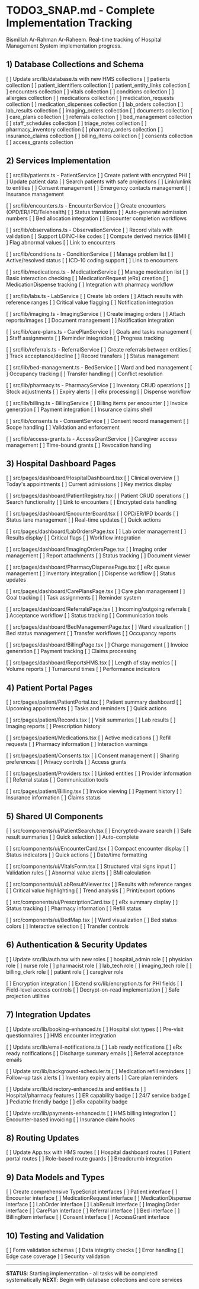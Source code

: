 # TODO3_SNAP.md - Complete Implementation Tracking

Bismillah Ar-Rahman Ar-Raheem. Real-time tracking of Hospital Management System implementation progress.

## 1) Database Collections and Schema
[ ] Update src/lib/database.ts with new HMS collections
  [ ] patients collection
  [ ] patient_identifiers collection
  [ ] patient_entity_links collection
  [ ] encounters collection
  [ ] vitals collection
  [ ] conditions collection
  [ ] allergies collection
  [ ] medications collection
  [ ] medication_requests collection
  [ ] medication_dispenses collection
  [ ] lab_orders collection
  [ ] lab_results collection
  [ ] imaging_orders collection
  [ ] documents collection
  [ ] care_plans collection
  [ ] referrals collection
  [ ] bed_management collection
  [ ] staff_schedules collection
  [ ] triage_notes collection
  [ ] pharmacy_inventory collection
  [ ] pharmacy_orders collection
  [ ] insurance_claims collection
  [ ] billing_items collection
  [ ] consents collection
  [ ] access_grants collection

## 2) Services Implementation
[ ] src/lib/patients.ts - PatientService
  [ ] Create patient with encrypted PHI
  [ ] Update patient data
  [ ] Search patients with safe projections
  [ ] Link/unlink to entities
  [ ] Consent management
  [ ] Emergency contacts management
  [ ] Insurance management

[ ] src/lib/encounters.ts - EncounterService
  [ ] Create encounters (OPD/ER/IPD/Telehealth)
  [ ] Status transitions
  [ ] Auto-generate admission numbers
  [ ] Bed allocation integration
  [ ] Encounter completion workflows

[ ] src/lib/observations.ts - ObservationService
  [ ] Record vitals with validation
  [ ] Support LOINC-like codes
  [ ] Compute derived metrics (BMI)
  [ ] Flag abnormal values
  [ ] Link to encounters

[ ] src/lib/conditions.ts - ConditionService
  [ ] Manage problem list
  [ ] Active/resolved status
  [ ] ICD-10 coding support
  [ ] Link to encounters

[ ] src/lib/medications.ts - MedicationService
  [ ] Manage medication list
  [ ] Basic interaction checking
  [ ] MedicationRequest (eRx) creation
  [ ] MedicationDispense tracking
  [ ] Integration with pharmacy workflow

[ ] src/lib/labs.ts - LabService
  [ ] Create lab orders
  [ ] Attach results with reference ranges
  [ ] Critical value flagging
  [ ] Notification integration

[ ] src/lib/imaging.ts - ImagingService
  [ ] Create imaging orders
  [ ] Attach reports/images
  [ ] Document management
  [ ] Notification integration

[ ] src/lib/care-plans.ts - CarePlanService
  [ ] Goals and tasks management
  [ ] Staff assignments
  [ ] Reminder integration
  [ ] Progress tracking

[ ] src/lib/referrals.ts - ReferralService
  [ ] Create referrals between entities
  [ ] Track acceptance/decline
  [ ] Record transfers
  [ ] Status management

[ ] src/lib/bed-management.ts - BedService
  [ ] Ward and bed management
  [ ] Occupancy tracking
  [ ] Transfer handling
  [ ] Conflict resolution

[ ] src/lib/pharmacy.ts - PharmacyService
  [ ] Inventory CRUD operations
  [ ] Stock adjustments
  [ ] Expiry alerts
  [ ] eRx processing
  [ ] Dispense workflow

[ ] src/lib/billing.ts - BillingService
  [ ] Billing items per encounter
  [ ] Invoice generation
  [ ] Payment integration
  [ ] Insurance claims shell

[ ] src/lib/consents.ts - ConsentService
  [ ] Consent record management
  [ ] Scope handling
  [ ] Validation and enforcement

[ ] src/lib/access-grants.ts - AccessGrantService
  [ ] Caregiver access management
  [ ] Time-bound grants
  [ ] Revocation handling

## 3) Hospital Dashboard Pages
[ ] src/pages/dashboard/HospitalDashboard.tsx
  [ ] Clinical overview
  [ ] Today's appointments
  [ ] Current admissions
  [ ] Key metrics display

[ ] src/pages/dashboard/PatientRegistry.tsx
  [ ] Patient CRUD operations
  [ ] Search functionality
  [ ] Link to encounters
  [ ] Encrypted data handling

[ ] src/pages/dashboard/EncounterBoard.tsx
  [ ] OPD/ER/IPD boards
  [ ] Status lane management
  [ ] Real-time updates
  [ ] Quick actions

[ ] src/pages/dashboard/LabOrdersPage.tsx
  [ ] Lab order management
  [ ] Results display
  [ ] Critical flags
  [ ] Workflow integration

[ ] src/pages/dashboard/ImagingOrdersPage.tsx
  [ ] Imaging order management
  [ ] Report attachments
  [ ] Status tracking
  [ ] Document viewer

[ ] src/pages/dashboard/PharmacyDispensePage.tsx
  [ ] eRx queue management
  [ ] Inventory integration
  [ ] Dispense workflow
  [ ] Status updates

[ ] src/pages/dashboard/CarePlansPage.tsx
  [ ] Care plan management
  [ ] Goal tracking
  [ ] Task assignments
  [ ] Reminder system

[ ] src/pages/dashboard/ReferralsPage.tsx
  [ ] Incoming/outgoing referrals
  [ ] Acceptance workflow
  [ ] Status tracking
  [ ] Communication tools

[ ] src/pages/dashboard/BedManagementPage.tsx
  [ ] Ward visualization
  [ ] Bed status management
  [ ] Transfer workflows
  [ ] Occupancy reports

[ ] src/pages/dashboard/BillingPage.tsx
  [ ] Charge management
  [ ] Invoice generation
  [ ] Payment tracking
  [ ] Claims processing

[ ] src/pages/dashboard/ReportsHMS.tsx
  [ ] Length of stay metrics
  [ ] Volume reports
  [ ] Turnaround times
  [ ] Performance indicators

## 4) Patient Portal Pages
[ ] src/pages/patient/PatientPortal.tsx
  [ ] Patient summary dashboard
  [ ] Upcoming appointments
  [ ] Tasks and reminders
  [ ] Quick actions

[ ] src/pages/patient/Records.tsx
  [ ] Visit summaries
  [ ] Lab results
  [ ] Imaging reports
  [ ] Prescription history

[ ] src/pages/patient/Medications.tsx
  [ ] Active medications
  [ ] Refill requests
  [ ] Pharmacy information
  [ ] Interaction warnings

[ ] src/pages/patient/Consents.tsx
  [ ] Consent management
  [ ] Sharing preferences
  [ ] Privacy controls
  [ ] Access grants

[ ] src/pages/patient/Providers.tsx
  [ ] Linked entities
  [ ] Provider information
  [ ] Referral status
  [ ] Communication tools

[ ] src/pages/patient/Billing.tsx
  [ ] Invoice viewing
  [ ] Payment history
  [ ] Insurance information
  [ ] Claims status

## 5) Shared UI Components
[ ] src/components/ui/PatientSearch.tsx
  [ ] Encrypted-aware search
  [ ] Safe result summaries
  [ ] Quick selection
  [ ] Auto-complete

[ ] src/components/ui/EncounterCard.tsx
  [ ] Compact encounter display
  [ ] Status indicators
  [ ] Quick actions
  [ ] Date/time formatting

[ ] src/components/ui/VitalsForm.tsx
  [ ] Structured vital signs input
  [ ] Validation rules
  [ ] Abnormal value alerts
  [ ] BMI calculation

[ ] src/components/ui/LabResultViewer.tsx
  [ ] Results with reference ranges
  [ ] Critical value highlighting
  [ ] Trend analysis
  [ ] Print/export options

[ ] src/components/ui/PrescriptionCard.tsx
  [ ] eRx summary display
  [ ] Status tracking
  [ ] Pharmacy information
  [ ] Refill status

[ ] src/components/ui/BedMap.tsx
  [ ] Ward visualization
  [ ] Bed status colors
  [ ] Interactive selection
  [ ] Transfer controls

## 6) Authentication & Security Updates
[ ] Update src/lib/auth.tsx with new roles
  [ ] hospital_admin role
  [ ] physician role
  [ ] nurse role
  [ ] pharmacist role
  [ ] lab_tech role
  [ ] imaging_tech role
  [ ] billing_clerk role
  [ ] patient role
  [ ] caregiver role

[ ] Encryption integration
  [ ] Extend src/lib/encryption.ts for PHI fields
  [ ] Field-level access controls
  [ ] Decrypt-on-read implementation
  [ ] Safe projection utilities

## 7) Integration Updates
[ ] Update src/lib/booking-enhanced.ts
  [ ] Hospital slot types
  [ ] Pre-visit questionnaires
  [ ] HMS encounter integration

[ ] Update src/lib/email-notifications.ts
  [ ] Lab ready notifications
  [ ] eRx ready notifications
  [ ] Discharge summary emails
  [ ] Referral acceptance emails

[ ] Update src/lib/background-scheduler.ts
  [ ] Medication refill reminders
  [ ] Follow-up task alerts
  [ ] Inventory expiry alerts
  [ ] Care plan reminders

[ ] Update src/lib/directory-enhanced.ts and entities.ts
  [ ] Hospital/pharmacy features
  [ ] ER capability badge
  [ ] 24/7 service badge
  [ ] Pediatric friendly badge
  [ ] eRx capability badge

[ ] Update src/lib/payments-enhanced.ts
  [ ] HMS billing integration
  [ ] Encounter-based invoicing
  [ ] Insurance claim hooks

## 8) Routing Updates
[ ] Update App.tsx with HMS routes
  [ ] Hospital dashboard routes
  [ ] Patient portal routes
  [ ] Role-based route guards
  [ ] Breadcrumb integration

## 9) Data Models and Types
[ ] Create comprehensive TypeScript interfaces
  [ ] Patient interface
  [ ] Encounter interface
  [ ] MedicationRequest interface
  [ ] MedicationDispense interface
  [ ] LabOrder interface
  [ ] LabResult interface
  [ ] ImagingOrder interface
  [ ] CarePlan interface
  [ ] Referral interface
  [ ] Bed interface
  [ ] BillingItem interface
  [ ] Consent interface
  [ ] AccessGrant interface

## 10) Testing and Validation
[ ] Form validation schemas
[ ] Data integrity checks
[ ] Error handling
[ ] Edge case coverage
[ ] Security validation

---

**STATUS**: Starting implementation - all tasks will be completed systematically
**NEXT**: Begin with database collections and core services